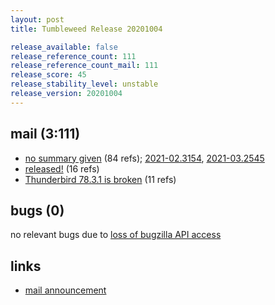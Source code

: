 ```yaml
---
layout: post
title: Tumbleweed Release 20201004

release_available: false
release_reference_count: 111
release_reference_count_mail: 111
release_score: 45
release_stability_level: unstable
release_version: 20201004
---
```


## mail (3:111)

- [no summary given](https://github.com/boombatower/tumbleweed-review/issues/10) (84 refs); [2021-02.3154](https://github.com/boombatower/tumbleweed-review/issues/10), [2021-03.2545](https://github.com/boombatower/tumbleweed-review/issues/10)
- [released!](https://lists.opensuse.org/opensuse-factory/2020-10/msg00036.html) (16 refs)
- [Thunderbird 78.3.1 is broken](https://lists.opensuse.org/opensuse-factory/2020-10/msg00026.html) (11 refs)

## bugs (0)

<!--more-->

no relevant bugs due to [loss of bugzilla API access](https://bugzilla.opensuse.org/show_bug.cgi?id=1157722)



## links

- [mail announcement](https://github.com/boombatower/tumbleweed-review/issues/10)
